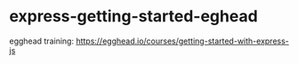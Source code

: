 # express-getting-started-eghead
egghead training: https://egghead.io/courses/getting-started-with-express-js
